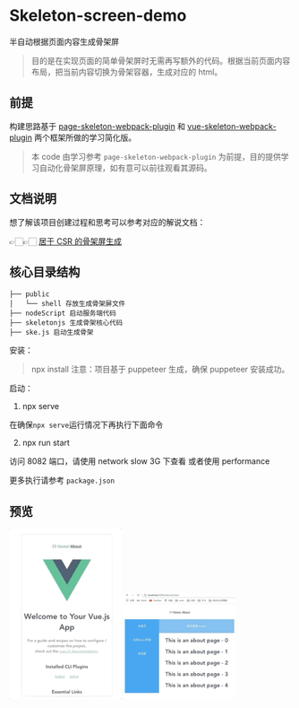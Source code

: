 # Skeleton-screen-demo

半自动根据页面内容生成骨架屏

> 目的是在实现页面的简单骨架屏时无需再写额外的代码。根据当前页面内容布局，把当前内容切换为骨架容器，生成对应的 html。

## 前提

构建思路基于 [page-skeleton-webpack-plugin](https://github.com/ElemeFE/page-skeleton-webpack-plugin) 和 [vue-skeleton-webpack-plugin](https://github.com/lavas-project/vue-skeleton-webpack-plugin) 两个框架所做的学习简化版。

> 本 code 由学习参考 `page-skeleton-webpack-plugin` 为前提，目的提供学习自动化骨架屏原理，如有意可以前往观看其源码。

## 文档说明

想了解该项目创建过程和思考可以参考对应的解说文档：

👉🏻👉🏻 [居于 CSR 的骨架屏生成](https://github.com/YoRenChen/Blog/issues/4)

## 核心目录结构

```(filePath)
├── public
│   └── shell 存放生成骨架屏文件
├── nodeScript 启动服务端代码
├── skeletonjs 生成骨架核心代码
├── ske.js 启动生成骨架
```

安装：

> npx install
> 注意：项目基于 puppeteer 生成，确保 puppeteer 安装成功。

启动：

1. npx serve

在确保`npx serve`运行情况下再执行下面命令

2. npx run start

访问 8082 端口，请使用 network slow 3G 下查看 或者使用 performance

更多执行请参考 `package.json`

## 预览

<img src="./docs/480_low.gif" alt="效果图" width="200px" />
<img src="./docs/480_low2.gif" alt="效果图" width="200px" />
